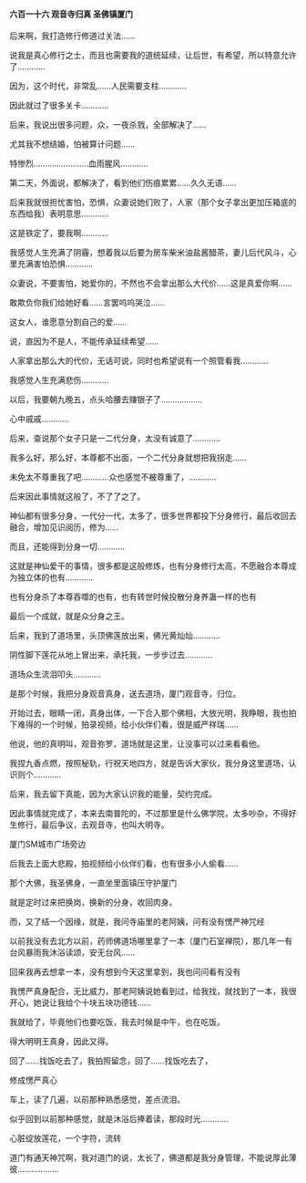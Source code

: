 #### 六百一十六 观音寺归真 圣佛镇厦门

后来啊，我打造修行修道过关法……

说我是真心修行之士，而且也需要我的道统延续，让后世，有希望，所以特意允许了…………


因为，这个时代，非常乱……人民需要支柱…………

因此就过了很多关卡…………

后来，我说出很多问题，众，一夜杀戮，全部解决了……

尤其我不想结婚，怕被算计问题……

特惨烈……………………血雨腥风…………

第二天，外面说，都解决了，看到他们伤痕累累……久久无语……

后来我就很担忧害怕，恐惧，众妻说她们败了，人家（那个女子拿出更加压箱底的东西给我）表明意思…………

这是铁定了，要我啊…………

我感觉人生充满了阴霾，想着我以后要为房车柴米油盐酱醋茶，妻儿后代风斗，心里充满害怕恐惧…………

众妻说，不要害怕，她爱你的，不然也不会拿出那么大代价……这是真爱你啊……

敢欺负你我们给她好看……言罢呜呜哭泣……

这女人，谁愿意分割自己的爱……

说，直因为不是人，不能传承延续希望……

人家拿出那么大的代价，无话可说，同时也希望说有一个照管看我…………


我感觉人生充满悲伤…………

以后，我要朝九晚五，点头哈腰去赚银子了………………


心中戚戚…………


后来，查说那个女子只是一二代分身，太没有诚意了…………

我多么好，那么好，本尊都不出面，一个二代分身就想把我拐走……

未免太不尊重我了吧…………众也感觉不被尊重了，…………

后来因此事情就这般了，不了了之了。

神仙都有很多分身，一代分一代，太多了，很多世界都投下分身修行，最后收回去融合，增加见识阅历，修为……


而且，还能得到分身一切…………

这就是神仙爱干的事情，很多都是这般修炼，也有分身修行太高，不愿融合本尊成为独立体的也有…………

也有分身杀了本尊吞噬的也有，也有转世时候投散分身养蛊一样的也有

最后一个成就，就是众分身之王。


后来，我到了道场里，头顶佛莲放出来，佛光黄灿灿…………

阴性脚下莲花从地上冒出来，承托我，一步步过去…………

道场众生流泪叩头…………

是那个时候，我把分身观音真身，送去道场，厦门观音寺，归位。

开始过去，眼睛一闭，真身出体，一下合入那个佛相，大放光明，我睁眼，我也拍下难得的一个时候，拍录视频，给小伙伴们看，很是威严祥瑞……

他说，他的真明叫，观音弥罗，道场就是这里，让没事可以过来看看他。

我捏九香点燃，按照秘轨，行祝天地四方，就是告诉大家伙，我分身这里道场，认识则个…………

后来，我去留下真能，因为大家认识我的能量，契约完成。

因此事情就完成了，本来去南普陀的，不过那里是什么佛学院，太多吵杂，不得好生修行，最后争议，去观音寺，也叫大明寺。

厦门SM城市广场旁边

后我去上面大悲殿，拍视频给小伙伴们看，也有很多小人偷看……

那个大佛，我圣佛身，一直坐里面镇压守护厦门

就是定时过来把换岗，换新的分身，收回肉身。

而，又了结一个因缘，就是，我问寺庙里的老阿姨，问有没有愣严神咒经

以前我没有去北方以前，药师佛道场哪里拿了一本（厦门石室禅院），那几年一有台风暴雨我沐浴读颂，安无台风……

回来我再去想拿一本，没有想到今天这里拿到，我也问问看有没有

我愣严真身配合，无比威力，那老阿姨说她看到过，给我找，就找到了一本，我很开心，她说让我给个十块五块功德钱……

我就给了，毕竟他们也要吃饭，我去时候是中午，也在吃饭。

得大明明王真身，因此又得。

回了……找饭吃去了，我拍照留念，回了……找饭吃去了，

修成愣严真心

车上，读了几遍，以前那种熟悉感觉，差点流泪。

似乎回到以前那种感觉，就是沐浴后捧着读，那段时光…………


心脏绽放莲花，一个字符，流转

道门有通天神咒啊，我对道门的说，太长了，佛道都是我分身管理，不能说厚此薄彼………………